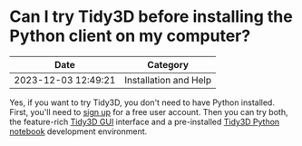 # Can I try Tidy3D before installing the Python client on my computer?

| Date       | Category    |
|------------|-------------|
| 2023-12-03 12:49:21 | Installation and Help |


Yes, if you want to try Tidy3D, you don't need to have Python installed. First, you'll need to   [sign up](https://tidy3d.simulation.cloud/signup) for a free user account. Then you can try both, the feature-rich [Tidy3D GUI](https://tidy3d.simulation.cloud) interface and a pre-installed [Tidy3D Python notebook](https://tidy3d.simulation.cloud/notebook) development environment.
